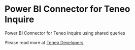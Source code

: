 # Power BI Connector for Teneo Inquire
Power BI Connector for Teneo Inquire using shared queries

Please read more at [Teneo Developers](https://developers.teneo.ai/resource/data-connectors/microsoft-power-bi-desktop)
